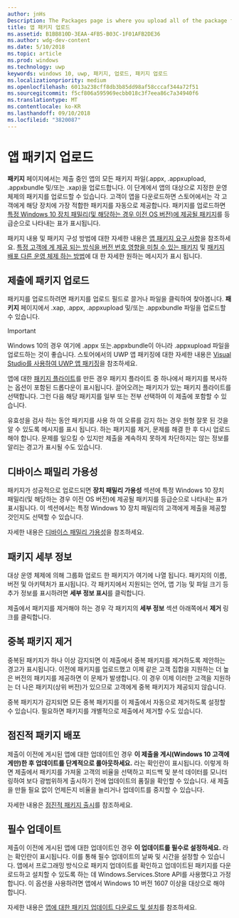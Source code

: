 ```yaml
---
author: jnHs
Description: The Packages page is where you upload all of the package files (.appxupload, .appx, .appxbundle, and/or .xap) for the app that you're submitting.
title: 앱 패키지 업로드
ms.assetid: B1BB810D-3EAA-4FB5-B03C-1F01AFB2DE36
ms.author: wdg-dev-content
ms.date: 5/10/2018
ms.topic: article
ms.prod: windows
ms.technology: uwp
keywords: windows 10, uwp, 패키지, 업로드, 패키지 업로드
ms.localizationpriority: medium
ms.openlocfilehash: 6013a238cff8db3b85dd98af58cccaf344a72f51
ms.sourcegitcommit: f5cf806a595969ecbb018c3f7eea86c7a34940f6
ms.translationtype: MT
ms.contentlocale: ko-KR
ms.lasthandoff: 09/10/2018
ms.locfileid: "3820087"
---
```

# <a name="upload-app-packages"></a>앱 패키지 업로드

**패키지** 페이지에서는 제출 중인 앱의 모든 패키지 파일(.appx, .appxupload, .appxbundle 및/또는 .xap)을 업로드합니다. 이 단계에서 앱의 대상으로 지정한 운영 체제의 패키지를 업로드할 수 있습니다. 고객이 앱을 다운로드하면 스토어에서는 각 고객에게 해당 장치에 가장 적합한 패키지를 자동으로 제공합니다. 패키지를 업로드하면 [특정 Windows 10 장치 패밀리(및 해당하는 경우 이전 OS 버전)에 제공될 패키지](#device-family-availability)를 등급순으로 나타내는 표가 표시됩니다.

패키지 내용 및 패키지 구성 방법에 대한 자세한 내용은 [앱 패키지 요구 사항](app-package-requirements.md)을 참조하세요. [특정 고객에 게 제공 되는 방식을 버전 번호 영향을 미칠 수 있는 패키지](package-version-numbering.md) 및 [패키지 배포 다른 운영 체제 하는 방법](guidance-for-app-package-management.md)에 대 한 자세한 원하는 메시지가 표시 됩니다.

## <a name="uploading-packages-to-your-submission"></a>제출에 패키지 업로드

패키지를 업로드하려면 패키지를 업로드 필드로 끌거나 파일을 클릭하여 찾아봅니다. **패키지** 페이지에서 .xap, .appx, .appxupload 및/또는 .appxbundle 파일을 업로드할 수 있습니다.

> [!IMPORTANT]
> Windows 10의 경우 여기에 .appx 또는.appxbundle이 아니라 .appxupload 파일을 업로드하는 것이 좋습니다.  스토어에서의 UWP 앱 패키징에 대한 자세한 내용은 [Visual Studio를 사용하여 UWP 앱 패키징](../packaging/packaging-uwp-apps.md)을 참조하세요.

앱에 대한 [패키지 플라이트](package-flights.md)를 만든 경우 패키지 플라이트 중 하나에서 패키지를 복사하는 옵션이 포함된 드롭다운이 표시됩니다. 끌어오려는 패키지가 있는 패키지 플라이트를 선택합니다. 그런 다음 해당 패키지를 일부 또는 전부 선택하여 이 제출에 포함할 수 있습니다.

유효성을 검사 하는 동안 패키지를 사용 하 여 오류를 감지 하는 경우 원형 잘못 된 것을 알 수 있도록 메시지를 표시 됩니다. 하는 패키지를 제거, 문제를 해결 한 후 다시 업로드 해야 합니다. 문제를 일으킬 수 있지만 제출을 계속하지 못하게 차단하지는 않는 정보를 알리는 경고가 표시될 수도 있습니다.


## <a name="device-family-availability"></a>디바이스 패밀리 가용성

패키지가 성공적으로 업로드되면 **장치 패밀리 가용성** 섹션에 특정 Windows 10 장치 패밀리(및 해당하는 경우 이전 OS 버전)에 제공될 패키지를 등급순으로 나타내는 표가 표시됩니다. 이 섹션에서는 특정 Windows 10 장치 패밀리의 고객에게 제출을 제공할 것인지도 선택할 수 있습니다.

자세한 내용은 [디바이스 패밀리 가용성](device-family-availability.md)을 참조하세요.


## <a name="package-details"></a>패키지 세부 정보

대상 운영 체제에 의해 그룹화 업로드 한 패키지가 여기에 나열 됩니다. 패키지의 이름, 버전 및 아키텍처가 표시됩니다. 각 패키지에서 지원되는 언어, 앱 기능 및 파일 크기 등 추가 정보를 표시하려면 **세부 정보 표시**를 클릭합니다.

제출에서 패키지를 제거해야 하는 경우 각 패키지의 **세부 정보** 섹션 아래쪽에서 **제거** 링크를 클릭합니다.


## <a name="removing-redundant-packages"></a>중복 패키지 제거

중복된 패키지가 하나 이상 감지되면 이 제출에서 중복 패키지를 제거하도록 제안하는 경고가 표시됩니다. 이전에 패키지를 업로드했고 이제 같은 고객 집합을 지원하는 더 높은 버전의 패키지를 제공하면 이 문제가 발생합니다. 이 경우 이제 이러한 고객을 지원하는 더 나은 패키지(상위 버전)가 있으므로 고객에게 중복 패키지가 제공되지 않습니다.

중복 패키지가 감지되면 모든 중복 패키지를 이 제출에서 자동으로 제거하도록 설정할 수 있습니다. 필요하면 패키지를 개별적으로 제출에서 제거할 수도 있습니다.


## <a name="gradual-package-rollout"></a>점진적 패키지 배포

제출이 이전에 게시된 앱에 대한 업데이트인 경우 **이 제출을 게시(Windows 10 고객에게만)한 후 업데이트를 단계적으로 롤아웃하세요.** 라는 확인란이 표시됩니다. 이렇게 하면 제출에서 패키지를 가져올 고객의 비율을 선택하고 피드백 및 분석 데이터를 모니터링하여 보다 광범위하게 출시하기 전에 업데이트의 품질을 확인할 수 있습니다. 새 제출을 만들 필요 없이 언제든지 비율을 늘리거나 업데이트를 중지할 수 있습니다. 

자세한 내용은 [점진적 패키지 출시](gradual-package-rollout.md)를 참조하세요.


## <a name="mandatory-update"></a>필수 업데이트

제출이 이전에 게시된 앱에 대한 업데이트인 경우 **이 업데이트를 필수로 설정하세요.** 라는 확인란이 표시됩니다. 이를 통해 필수 업데이트의 날짜 및 시간을 설정할 수 있습니다. 앱에서 프로그래밍 방식으로 패키지 업데이트를 확인하고 업데이트된 패키지를 다운로드하고 설치할 수 있도록 하는 데 Windows.Services.Store API를 사용했다고 가정합니다. 이 옵션을 사용하려면 앱에서 Windows 10 버전 1607 이상을 대상으로 해야 합니다.

자세한 내용은 [앱에 대한 패키지 업데이트 다운로드 및 설치](../packaging/self-install-package-updates.md)를 참조하세요.

 




